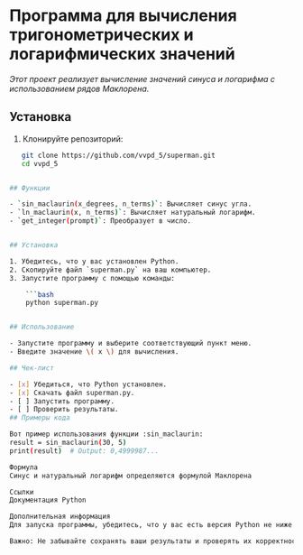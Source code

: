 # Программа для вычисления тригонометрических и логарифмических значений

_Этот проект реализует вычисление значений синуса и логарифма с использованием рядов Маклорена._

## Установка

1. Клонируйте репозиторий:
```bash
   git clone https://github.com/vvpd_5/superman.git
   cd vvpd_5


## Функции

- `sin_maclaurin(x_degrees, n_terms)`: Вычисляет синус угла.
- `ln_maclaurin(x, n_terms)`: Вычисляет натуральный логарифм.
- `get_integer(prompt)`: Преобразует в число.


## Установка

1. Убедитесь, что у вас установлен Python.
2. Скопируйте файл `superman.py` на ваш компьютер.
3. Запустите программу с помощью команды:

    ```bash
    python superman.py


## Использование

- Запустите программу и выберите соответствующий пункт меню.
- Введите значение \( x \) для вычисления.

## Чек-лист

- [x] Убедиться, что Python установлен.
- [x] Скачать файл superman.py.
- [ ] Запустить программу.
- [ ] Проверить результаты.
## Примеры кода

Вот пример использования функции :sin_maclaurin:
result = sin_maclaurin(30, 5)
print(result)  # Output: 0,4999987...

Формула
Синус и натуральный логарифм определяются формулой Маклорена

Ссылки
Документация Python

Дополнительная информация
Для запуска программы, убедитесь, что у вас есть версия Python не ниже 3.6. Подробные инструкции и описание функций вы можете найти в коде.

Важно: Не забывайте сохранять ваши результаты и проверять их корректность!



